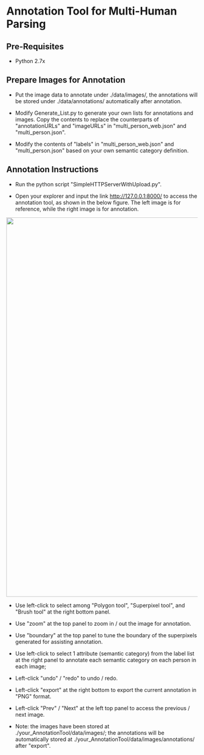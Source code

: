# Annotation Tool for Multi-Human Parsing


## Pre-Requisites


* Python 2.7x


## Prepare Images for Annotation


* Put the image data to annotate under ./data/images/, the annotations will be stored under ./data/annotations/ automatically after annotation.


* Modify Generate_List.py to generate your own lists for annotations and images. Copy the contents to replace the counterparts of "annotationURLs" and "imageURLs" in "multi_person_web.json" and "multi_person.json".


* Modify the contents of "labels" in "multi_person_web.json" and "multi_person.json" based on your own semantic category definition.


## Annotation Instructions


* Run the python script "SimpleHTTPServerWithUpload.py".


* Open your explorer and input the link http://127.0.0.1:8000/ to access the annotation tool, as shown in the below figure. The left image is for reference, while the right image is for annotation.
<img src="https://github.com/ZhaoJ9014/Multi-Human-Parsing_MHP/blob/master/Annotation_Tools/Multi-Human_Parsing/Pub/SuppFig1.png" width="1000px"/>


* Use left-click to select among "Polygon tool", "Superpixel tool", and "Brush tool" at the right bottom panel.


* Use "zoom" at the top panel to zoom in / out the image for annotation.


* Use "boundary" at the top panel to tune the boundary of the superpixels generated for assisting annotation.


* Use left-click to select 1 attribute (semantic category) from the label list at the right panel to annotate each semantic category on each person in each image; 


* Left-click "undo" / "redo" to undo / redo.


* Left-click "export" at the right bottom to export the current annotation in "PNG" format.


* Left-click "Prev" / "Next" at the left top panel to access the previous / next image.


* Note: the images have been stored at ./your_AnnotationTool/data/images/; the annotations will be automatically stored at ./your_AnnotationTool/data/images/annotations/ after "export".
